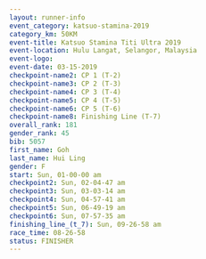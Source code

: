 ```yaml
---
layout: runner-info 
event_category: katsuo-stamina-2019 
category_km: 50KM 
event-title: Katsuo Stamina Titi Ultra 2019 
event-location: Hulu Langat, Selangor, Malaysia 
event-logo: 
event-date: 03-15-2019 
checkpoint-name2: CP 1 (T-2) 
checkpoint-name3: CP 2 (T-3) 
checkpoint-name4: CP 3 (T-4) 
checkpoint-name5: CP 4 (T-5) 
checkpoint-name6: CP 5 (T-6) 
checkpoint-name8: Finishing Line (T-7) 
overall_rank: 181
gender_rank: 45
bib: 5057
first_name: Goh
last_name: Hui Ling
gender: F
start: Sun, 01-00-00 am
checkpoint2: Sun, 02-04-47 am
checkpoint3: Sun, 03-03-14 am
checkpoint4: Sun, 04-57-41 am
checkpoint5: Sun, 06-49-19 am
checkpoint6: Sun, 07-57-35 am
finishing_line_(t_7): Sun, 09-26-58 am
race_time: 08-26-58
status: FINISHER
---
```

